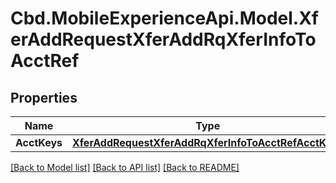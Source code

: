 # Cbd.MobileExperienceApi.Model.XferAddRequestXferAddRqXferInfoToAcctRef

## Properties

Name | Type | Description | Notes
------------ | ------------- | ------------- | -------------
**AcctKeys** | [**XferAddRequestXferAddRqXferInfoToAcctRefAcctKeys**](XferAddRequestXferAddRqXferInfoToAcctRefAcctKeys.md) |  | 

[[Back to Model list]](../README.md#documentation-for-models) [[Back to API list]](../README.md#documentation-for-api-endpoints) [[Back to README]](../README.md)

